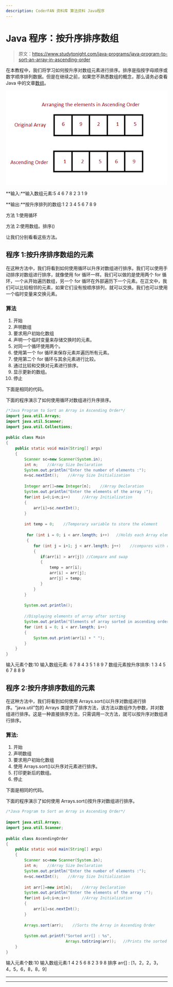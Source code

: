 ```yaml
---
description: CoderFAN 资料库 算法资料 Java程序
---
```


# Java 程序：按升序排序数组

> 原文：<https://www.studytonight.com/java-programs/java-program-to-sort-an-array-in-ascending-order>

在本教程中，我们将学习如何按升序对数组元素进行排序。排序是指按字母顺序或数字顺序排列数据。但是在继续之前，如果您不熟悉数组的概念，那么请务必查看 Java 中的文章[数组](https://www.studytonight.com/java/array.php)。

![](img/d382ed9e6f6b40e17abe3370df5e4245.png)

**输入:**输入数组元素:5 4 6 7 8 2 3 1 9

**输出:**按升序排列的数组:1 2 3 4 5 6 7 8 9

方法 1:使用循环

方法 2:使用数组。排序()

让我们分别看看这些方法。

## 程序 1:按升序排序数组的元素

在这种方法中，我们将看到如何使用循环以升序对数组进行排序。我们可以使用手动排序对数组进行排序，就像使用 for 循环一样。我们可以做的是使用两个 for 循环，一个从开始遍历数组，另一个 for 循环在外部遍历下一个元素。在正文中，我们可以比较相邻的元素，如果它们没有按顺序排列，就可以交换。我们也可以使用一个临时变量来交换元素。

### 算法

1.  开始
2.  声明数组
3.  要求用户初始化数组
4.  声明一个临时变量来存储交换时的元素。
5.  对同一个循环使用两个。
6.  使用第一个 for 循环来保存元素并遍历所有元素。
7.  使用第二个 for 循环与其余元素进行比较。
8.  通过比较和交换对元素进行排序。
9.  显示更新的数组。
10.  停止

下面是相同的代码。

下面的程序演示了如何使用循环对数组进行升序排序。

```java
/*Java Program to Sort an Array in Ascending Order*/
import java.util.Arrays;
import java.util.Scanner;
import java.util.Collections;

public class Main
{
    public static void main(String[] args)
    {
        Scanner sc=new Scanner(System.in);
        int n;    //Array Size Declaration
        System.out.println("Enter the number of elements :");
        n=sc.nextInt();    //Array Size Initialization

        Integer arr[]=new Integer[n];    //Array Declaration
        System.out.println("Enter the elements of the array :");
        for(int i=0;i<n;i++)     //Array Initialization
        {
            arr[i]=sc.nextInt();
        }

        int temp = 0;    //Temporary variable to store the element

         for (int i = 0; i < arr.length; i++)   //Holds each Array element
         {     
            for (int j = i+1; j < arr.length; j++)    //compares with remaining Array elements
            {     
               if(arr[i] > arr[j]) //Compare and swap
               {    
                   temp = arr[i];    
                   arr[i] = arr[j];    
                   arr[j] = temp;    
               }     
            }     
        }    

        System.out.println();    

        //Displaying elements of array after sorting    
        System.out.println("Elements of array sorted in ascending order: ");    
        for (int i = 0; i < arr.length; i++) 
        {     
            System.out.print(arr[i] + " ");    
        }    
    }
} 
```

输入元素个数:10
输入数组元素:
6 7 8 4 3 5 1 8 9 7
数组元素按升序排序:
1 3 4 5 6 7 8 8 9

## 程序 2:按升序排序数组的元素

在这种方法中，我们将看到如何使用 Arrays.sort()以升序对数组进行排序。“java.util”包的 Arrays 类提供了排序方法，该方法以数组作为参数，并对数组进行排序。这是一种直接排序方法，只需调用一次方法，就可以按升序对数组进行排序。

### 算法:

1.  开始
2.  声明数组
3.  要求用户初始化数组
4.  使用 Arrays.sort()以升序对元素进行排序。
5.  打印更新后的数组。
6.  停止

下面是相同的代码。

下面的程序演示了如何使用 Arrays.sort()按升序对数组进行排序。

```java
/*Java Program to Sort an Array in Ascending Order*/

import java.util.Arrays;
import java.util.Scanner;

public class AscendingOrder
{
    public static void main(String[] args)
    {
        Scanner sc=new Scanner(System.in);
        int n;    //Array Size Declaration
        System.out.println("Enter the number of elements :");
        n=sc.nextInt();    //Array Size Initialization

        int arr[]=new int[n];    //Array Declaration
        System.out.println("Enter the elements of the array :");
        for(int i=0;i<n;i++)     //Array Initialization
        {
            arr[i]=sc.nextInt();
        }

        Arrays.sort(arr);    //Sorts the Array in Ascending Order

        System.out.printf("Sorted arr[] : %s",
                          Arrays.toString(arr));   //Prints the sorted Array
    }
} 
```

输入元素个数:10
输入数组元素:1 4 2 5 6 8 2 3 9 8
排序 arr[] : [1，2，2，3，4，5，6，8，8，9]

* * *

* * *